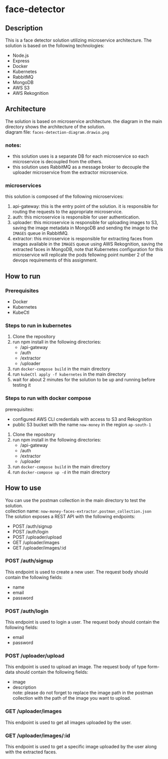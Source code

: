 # face-detector

## Description

This is a face detector solution utilizing microservice architecture. The solution is based on the following technologies:

- Node.js
- Express
- Docker
- Kubernetes
- RabbitMQ
- MongoDB
- AWS S3
- AWS Rekognition

## Architecture

The solution is based on microservice architecture. the diagram in the main directory shows the architecture of the solution.  
diagram file: `faces-detection-diagram.drawio.png`

### notes:

- this solution uses is a separate DB for each microservice so each microservice is decoupled from the others.
- this solution uses RabbitMQ as a message broker to decouple the uploader microservice from the extractor microservice.

### microservices

this solution is composed of the following microservices:

1. api-gateway: this is the entry point of the solution. it is responsible for routing the requests to the appropriate microservice.
2. auth: this microservice is responsible for user authentication.
3. uploader: this microservice is responsible for uploading images to S3, saving the image metadata in MongoDB and sending the image to the `IMAGES` queue in RabbitMQ.
4. extractor: this microservice is responsible for extracting faces from images available in the `IMAGES` queue using AWS Rekognition, saving the extracted faces in MongoDB, note that Kubernetes configuration for this microservice will replicate the pods fellowing point number 2 of the devops requirements of this assignment.

## How to run

### Prerequisites

- Docker
- Kubernetes
- KubeCtl

### Steps to run in kubernetes

1. Clone the repository
2. run npm install in the following directories:
   - /api-gateway
   - /auth
   - /extractor
   - /uploader
3. run `docker-compose build` in the main directory
4. run `kubeCtl apply -f kubernetes` in the main directory
5. wait for about 2 minutes for the solution to be up and running before testing it

### Steps to run with docker compose

prerequisites:

- configured AWS CLI credentials with access to S3 and Rekognition
- public S3 bucket with the name `now-money` in the region `ap-south-1`

1. Clone the repository
2. run npm install in the following directories:
   - /api-gateway
   - /auth
   - /extractor
   - /uploader
3. run `docker-compose build` in the main directory
4. run `docker-compose up -d` in the main directory

## How to use

You can use the postman collection in the main directory to test the solution.  
collection name: `now-money-faces-extractor.postman_collection.json`  
The solution exposes a REST API with the following endpoints:

- POST /auth/signup
- POST /auth/login
- POST /uploader/upload
- GET /uploader/images
- GET /uploader/images/:id

### POST /auth/signup

This endpoint is used to create a new user. The request body should contain the following fields:

- name
- email
- password

### POST /auth/login

This endpoint is used to login a user. The request body should contain the following fields:

- email
- password

### POST /uploader/upload

This endpoint is used to upload an image. The request body of type form-data should contain the following fields:

- image
- description  
  note: please do not forget to replace the image path in the postman collection with the path of the image you want to upload.

### GET /uploader/images

This endpoint is used to get all images uploaded by the user.

### GET /uploader/images/:id

This endpoint is used to get a specific image uploaded by the user along with the extracted faces.
